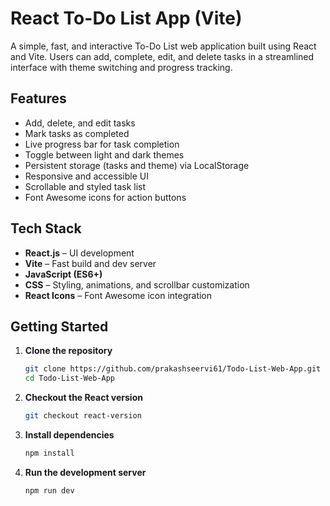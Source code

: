 # React To-Do List App (Vite)

A simple, fast, and interactive To-Do List web application built using React and Vite. Users can add, complete, edit, and delete tasks in a streamlined interface with theme switching and progress tracking.

## Features
- Add, delete, and edit tasks  
- Mark tasks as completed  
- Live progress bar for task completion  
- Toggle between light and dark themes  
- Persistent storage (tasks and theme) via LocalStorage  
- Responsive and accessible UI  
- Scrollable and styled task list  
- Font Awesome icons for action buttons  

## Tech Stack
- **React.js** – UI development  
- **Vite** – Fast build and dev server  
- **JavaScript (ES6+)**  
- **CSS** – Styling, animations, and scrollbar customization  
- **React Icons** – Font Awesome icon integration  

## Getting Started
1. **Clone the repository**
   ```bash
   git clone https://github.com/prakashseervi61/Todo-List-Web-App.git
   cd Todo-List-Web-App
   ```
2. **Checkout the React version**
   ```bash
   git checkout react-version
   ```
3. **Install dependencies**
   ```bash
   npm install
   ```
4. **Run the development server**
   ```bash
   npm run dev
   ```
